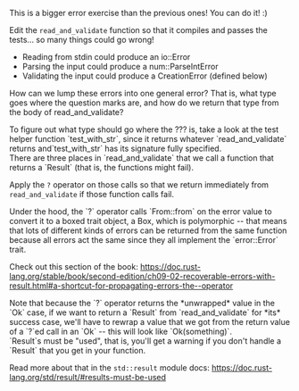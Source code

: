 This is a bigger error exercise than the previous ones!
You can do it! :)

Edit the `read_and_validate` function so that it compiles and passes the tests... so many things could go wrong!

- Reading from stdin could produce an io::Error
- Parsing the input could produce a num::ParseIntError
- Validating the input could produce a CreationError (defined below)

How can we lump these errors into one general error?
That is, what type goes where the question marks are, and how do we return that type from the body of read_and_validate?

<div class="hint">
  To figure out what type should go where the ??? is, take a look at the test helper function `test_with_str`, since it returns whatever `read_and_validate` returns and`test_with_str` has its signature fully specified.
</div>

<div class="hint">
  There are three places in `read_and_validate` that we call a function that returns a `Result` (that is, the functions might fail).

  Apply the `?` operator on those calls so that we return immediately from `read_and_validate` if those function calls fail.
</div>

<div class="hint">
  Under the hood, the `?` operator calls `From::from` on the error value to convert it to a boxed trait object, a Box<error::Error>, which is polymorphic -- that means that lots of different kinds of errors can be returned from the same function because all errors act the same since they all implement the `error::Error` trait.

  Check out this section of the book:
  https://doc.rust-lang.org/stable/book/second-edition/ch09-02-recoverable-errors-with-result.html#a-shortcut-for-propagating-errors-the--operator
</div>

<div class="hint">
  Note that because the `?` operator returns the *unwrapped* value in the `Ok` case, if we want to return a `Result` from `read_and_validate` for *its* success case, we'll have to rewrap a value that we got from the return value of a `?`ed call in an `Ok` -- this will look like `Ok(something)`.
</div>

<div class="hint">
  `Result`s must be "used", that is, you'll get a warning if you don't handle a `Result` that you get in your function.

  Read more about that in the `std::result` module docs:
  https://doc.rust-lang.org/std/result/#results-must-be-used
</div>
